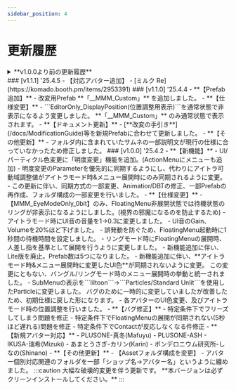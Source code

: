 ```yaml
---
sidebar_position: 4
---
```


# 更新履歴

<details>
<summary>**v1.0.0より前の更新履歴**</summary>

### [v0.5.2] '25.3.19
- 【ActionMenuにアイコンを追加】
- 【リングモードを追加】
    - この更新に伴い人差し指にContactを追加。
    - この更新に伴い既存のハンドモードを「バングルモード」と呼称。
- EditorOnlyの位置調整用のオブジェクトのConstraint設定が誤っていたため修正。
- ChangeColorにSmoothing処理を実装。Remoteでより滑らかに色が変わるようになりました。みんなで遊ぼう！
- フォルダ名/Animation名を一部変更。
- MMM Active用Contactに触れた後1sのクールタイムを追加
    - この更新により連続でオンオフしてしまう現象が発生しづらくなります。
:::caution 
本バージョンはクリーンインストール推奨です。
:::  
</details>
### [v1.1.1] '25.4.5   
    - 【対応アバター追加】  
        - [ミルク Re](https://komado.booth.pm/items/2953391)
### [v1.1.0] '25.4.4   
    - **【Prefab追加】**
        - 改変用Prefab **「__MMM_Custom」** を追加しました。
    - **【仕様変更】**
        - ```EditorOnly_DisplayPosition(位置調整用表示)```を通常状態で非表示になるよう変更しました。  
            **「__MMM_Custom」** のみ通常状態で表示されます。
    - **【ドキュメント更新】**
        - [**改変の手引き**](/docs/ModificationGuide)等を新規Prefabに合わせて更新しました。
    - **【その他更新】**
        - フォルダ内に含まれていたサムネの一部説明文が現行の仕様に合っていなかったため修正しました。
### [v1.0.0] '25.4.2
- **【新機能】**
    - UI/パーティクル色変更に「明度変更」機能を追加。(ActionMenuにメニューも追加)
        - 明度変更のParameterを優先的に同期するようにし、代わりにアイトラ可動域調整値がアイトラモード時&メニュー展開時にのみ同期されるように変更。
        - この更新に伴い、同期方式の一部変更、Animatior/DBTの修正、一部Prefabの再作成、フォルダ構成の一部変更を行いました。
- **【仕様変更】**
    - 【MMM_EyeModeOnly_0bit】のみ、FloatingMenu非展開状態では待機状態のリングが非表示になるようにしました。(視界の邪魔になるのを防止するため)
    - アイトラモード時にUI音の音量を1→0.3に変更しました。  
    - UI音のGain、Volumeを20%ほど下げました。  
    - 誤発動を防ぐため、FloatingMenu起動時に1秒間の待機時間を設定しました。
    - リングモード時にFloatingMenuの展開時、人差し指を基準として展開を行うように変更しました。  
    - 新機能追加に伴い、Lite版を廃止。Prefab数は5つになりました。
    - 新機能追加に伴い、**アイトラモード時&メニュー展開時に変更したUI色**が同期されないように変更。  
        この変更にともない、バングル/リングモード時のメニュー展開時の挙動と統一されました。
    - SubMenuの表示を```liltoon```→```Particles/Standard Unlit```を使用したParticleに変更しました。  
        バグのために一時的に変更していましたが改善したため、初期仕様に戻した形になります。  
    - 各アバターのUI色変更、及びアイトラモード時の位置調整を行いました。  
- **【バグ修正】**
    - 特定条件下でフリーズしてしまう問題を修正
    - 特定条件下でFloatingMenuの展開が同期されない(5秒ほど遅れる)問題を修正
    - 特定条件下でContactが反応しなくなる件修正
- **【新規アバター対応】**
    - PLUSONE-真冬(Mafuyu)
    - PLUSONE-ASH
    - IKUSA-瑞希(Mizuki)
    - あまとうさぎ-カリン(Karin)
    - ポンデロニウム研究所-しなの(Shinano)
- **【その他更新】**
    - 【Assetフォルダ構成を変更】
        - アバター個別対応関連のフォルダを一部「ショップ名→アバター名」というように纏めました。
:::caution 
大幅な破壊的変更を伴う更新です。  
**本バージョンは必ずクリーンインストールしてください。**
:::  